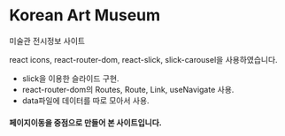 # Korean Art Museum

미술관 전시정보 사이트

react icons, react-router-dom, react-slick, slick-carousel을 사용하였습니다.

- slick을 이용한 슬라이드 구현.
- react-router-dom의 Routes, Route, Link, useNavigate 사용.
- data파일에 데이터를 따로 모아서 사용.

#### 페이지이동을 중점으로 만들어 본 사이트입니다.
